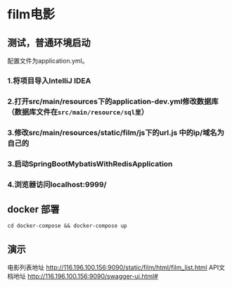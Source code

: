 # film电影

## 测试，普通环境启动
配置文件为application.yml。
### 1.将项目导入IntelliJ IDEA
### 2.打开src/main/resources下的application-dev.yml修改数据库（数据库文件在```src/main/resource/sql里```）
### 3.修改src/main/resources/static/film/js下的url.js 中的ip/域名为自己的
### 3.启动SpringBootMybatisWithRedisApplication
### 4.浏览器访问localhost:9999/

## docker 部署
```
cd docker-compose && docker-compose up
```

## 演示
电影列表地址 http://116.196.100.156:9090/static/film/html/film_list.html
API文档地址 http://116.196.100.156:9090/swagger-ui.html#

